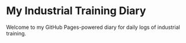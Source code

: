 # My Industrial Training Diary

Welcome to my GitHub Pages-powered diary for daily logs of industrial training.

